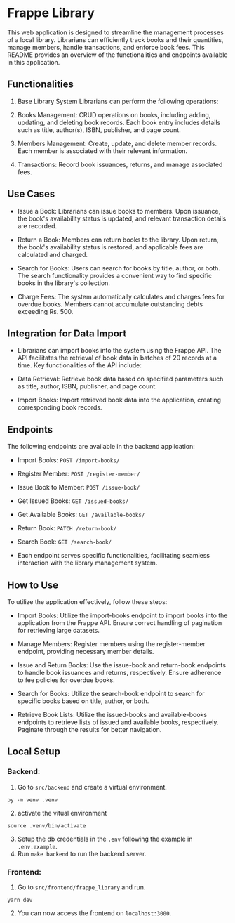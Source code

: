 # Frappe Library
This web application is designed to streamline the management processes of a local library. Librarians can efficiently track books and their quantities, manage members, handle transactions, and enforce book fees. This README provides an overview of the functionalities and endpoints available in this application.

## Functionalities
1. Base Library System
Librarians can perform the following operations:

2. Books Management: CRUD operations on books, including adding, updating, and deleting book records. Each book entry includes details such as title, author(s), ISBN, publisher, and page count.

3. Members Management: Create, update, and delete member records. Each member is associated with their relevant information.

4. Transactions: Record book issuances, returns, and manage associated fees.

## Use Cases
- Issue a Book: Librarians can issue books to members. Upon issuance, the book's availability status is updated, and relevant transaction details are recorded.

- Return a Book: Members can return books to the library. Upon return, the book's availability status is restored, and applicable fees are calculated and charged.

- Search for Books: Users can search for books by title, author, or both. The search functionality provides a convenient way to find specific books in the library's collection.

- Charge Fees: The system automatically calculates and charges fees for overdue books. Members cannot accumulate outstanding debts exceeding Rs. 500.

## Integration for Data Import
- Librarians can import books into the system using the Frappe API. The API facilitates the retrieval of book data in batches of 20 records at a time. Key functionalities of the API include:

- Data Retrieval: Retrieve book data based on specified parameters such as title, author, ISBN, publisher, and page count.

- Import Books: Import retrieved book data into the application, creating corresponding book records.

## Endpoints
The following endpoints are available in the backend application:

- Import Books: `POST /import-books/`

- Register Member: `POST /register-member/`

- Issue Book to Member: `POST /issue-book/`

- Get Issued Books: `GET /issued-books/`

- Get Available Books: `GET /available-books/`

- Return Book: `PATCH /return-book/`

- Search Book: `GET /search-book/`

- Each endpoint serves specific functionalities, facilitating seamless interaction with the library management system.

## How to Use
To utilize the application effectively, follow these steps:

- Import Books: Utilize the import-books endpoint to import books into the application from the Frappe API. Ensure correct handling of pagination for retrieving large datasets.

- Manage Members: Register members using the register-member endpoint, providing necessary member details.

- Issue and Return Books: Use the issue-book and return-book endpoints to handle book issuances and returns, respectively. Ensure adherence to fee policies for overdue books.

- Search for Books: Utilize the search-book endpoint to search for specific books based on title, author, or both.

- Retrieve Book Lists: Utilize the issued-books and available-books endpoints to retrieve lists of issued and available books, respectively. Paginate through the results for better navigation.

## Local Setup

### Backend:

1. Go to `src/backend` and create a virtual environment.
```
py -m venv .venv
```
2. activate the vitual environment
```
source .venv/bin/activate
```
3. Setup the db credentials in the `.env` following the example in `.env.example`.
4. Run `make backend` to run the backend server.

### Frontend:
1. Go to `src/frontend/frappe_library` and run.
```
yarn dev
```
2. You can now access the frontend on `localhost:3000`.

